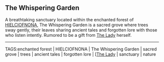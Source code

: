 ## The Whispering Garden

A breathtaking sanctuary located within the enchanted forest of [HIELCIOFNONA](HIELCIOFNONA.md), The Whispering Garden is a sacred grove where trees sway gently, their leaves sharing ancient tales and forgotten lore with those who listen intently. Rumored to be a gift from [The Lady](../Gods/The%20Lady.md) herself.



---

TAGS:enchanted forest | HIELCIOFNONA | The Whispering Garden | sacred grove | trees | ancient tales | forgotten lore | [[The Lady](../Gods/The%20Lady.md) | sanctuary | nature

